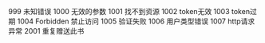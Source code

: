 999 未知错误
1000 无效的参数
1001 找不到资源
1002 token无效
1003 token过期
1004 Forbidden 禁止访问
1005 验证失败
1006 用户类型错误
1007 http请求异常
2001 重复赠送此书